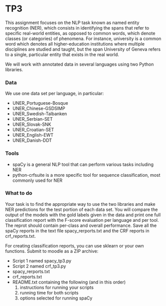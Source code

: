 # TP3 
 
This assignment focuses on the NLP task known as named entity recognition (NER), which consists in identifying the spans that refer to specific real-world entities, as opposed to common words, which denote classes (or categories) of phenomena. For instance, university is a common word which denotes all higher-education institutions where multiple disciplines are studied and taught, but the span University of Geneva refers to a single, particular entity that exists in the real world. 

We will work with annotated data in several languages using two Python libraries.

### Data
We use one data set per language, in particular: 

- UNER_Portuguese-Bosque 
- UNER_Chinese-GSDSIMP
- UNER_Swedish-Talbanken
- UNER_Serbian-SET
- UNER_Slovak-SNK
- UNER_Croatian-SET
- UNER_English-EWT
- UNER_Danish-DDT

### Tools

- spaCy is a general NLP tool that can perform various tasks including NER
- python-crfsuite is a more specific tool for sequence classification, most commonly used for NER

### What to do

Your task is to find the appropriate way to use the two libraries and make NER predictions for the test portion of each data set. You will compare the output of the models with the gold labels given in the data and print one full classification report with the F-score evaluation per language and per tool. The reprot should contain per-class and overall performance. Save all the spaCy reports in the text file spacy_rerports.txt and the CRF reports in crf_reports.txt. 

For creating classification reports, you can use sklearn or your own functions.
Submit to moodle as a ZIP archive: 

- Script 1 named spacy_tp3.py  
- Script 2 named crf_tp3.py
- spacy_rerports.txt
- crf_reports.txt
- README.txt containing the following (and in this order)
	1. instructions for running your scripts
	2. running time for both scripts 
	3. options selected for running spaCy


